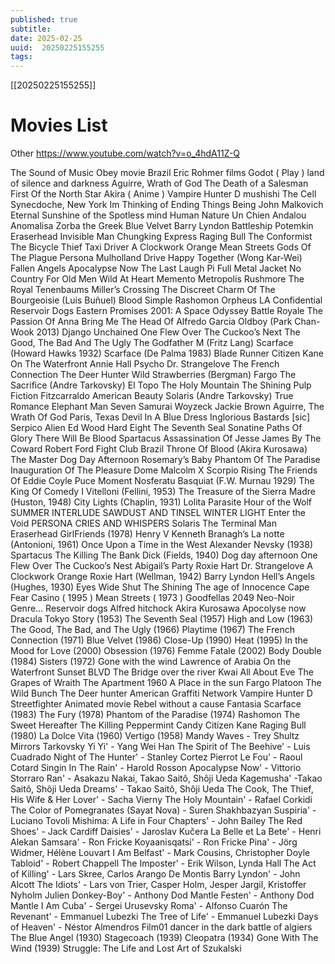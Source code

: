 ```yaml
---
published: true
subtitle: 
date: 2025-02-25
uuid:  20250225155255
tags: 
---
```


[[20250225155255]]

# Movies List

Other
https://www.youtube.com/watch?v=o_4hdA11Z-Q

The Sound of Music
Obey movie
Brazil
Eric Rohmer films
Godot ( Play )
land of silence and darkness
Aguirre, Wrath of God
The Death of a Salesman
First Of the North Star
Akira ( Anime )
Vampire Hunter D
mushishi
The Cell
Synecdoche, New York
Im Thinking of Ending Things
Being John Malkovich
Eternal Sunshine of the Spotless mind
Human Nature
Un Chien Andalou
Anomalisa
Zorba the Greek
Blue Velvet
Barry Lyndon
Battleship Potemkin
Eraserhead
Invisible Man
Chungking Express
Raging Bull
The Conformist
The Bicycle Thief
Taxi Driver
A Clockwork Orange
Mean Streets
Gods Of The Plague
Persona
Mulholland Drive
Happy Together (Wong Kar-Wei)
Fallen Angels
Apocalypse Now
The Last Laugh
Pi
Full Metal Jacket
No Country For Old Men
Wild At Heart
Memento
Metropolis Rushmore
The Royal Tenenbaums
Miller’s Crossing
The Discreet Charm Of The Bourgeoisie (Luis Buñuel)
Blood Simple
Rashomon
Orpheus
LA Confidential
Reservoir Dogs
Eastern Promises
2001: A Space Odyssey
Battle Royale
The Passion Of Anna
Bring Me The Head Of Alfredo Garcia
Oldboy (Park Chan-Wook 2013)
Django Unchained
One Flew Over The Cuckoo’s Next
The Good, The Bad And The Ugly
The Godfather
M (Fritz Lang)
Scarface (Howard Hawks 1932)
Scarface (De Palma 1983)
Blade Runner
Citizen Kane
On The Waterfront
Annie Hall
Psycho
Dr. Strangelove
The French Connection
The Deer Hunter
Wild Strawberries (Bergman)
Fargo
The Sacrifice (Andre Tarkovsky)
El Topo
The Holy Mountain
The Shining
Pulp Fiction
Fitzcarraldo
American Beauty
Solaris (Andre Tarkovsky)
True Romance
Elephant Man
Seven Samurai
Woyzeck
Jackie Brown
Aguirre, The Wrath Of God
Paris, Texas
Devil In A Blue Dress
Inglorious Bastards [sic]
Serpico
Alien
Ed Wood
Hard Eight
The Seventh Seal
Sonatine
Paths Of Glory
There Will Be Blood
Spartacus
Assassination Of Jesse James By The Coward Robert Ford
Fight Club
Brazil
Throne Of Blood (Akira Kurosawa)
The Master
Dog Day Afternoon
Rosemary’s Baby
Phantom Of The Paradise
Inauguration Of The Pleasure Dome
Malcolm X
Scorpio Rising
The Friends Of Eddie Coyle
Puce Moment
Nosferatu
Basquiat (F.W. Murnau 1929)
The King Of Comedy
I Vitelloni (Fellini, 1953)
The Treasure of the Sierra Madre (Huston, 1948)
City Lights (Chaplin, 1931)
Lolita
Parasite
Hour of the Wolf
SUMMER INTERLUDE
SAWDUST AND TINSEL
WINTER LIGHT
Enter the Void
PERSONA
CRIES AND WHISPERS
Solaris
The Terminal Man
Eraserhead
GirlFriends (1978)
Henry V Kenneth Branagh’s
La notte (Antonioni, 1961)
Once Upon a Time in the West
Alexander Nevsky (1938)
Spartacus
The Killing
The Bank Dick (Fields, 1940)
Dog day afternoon
One Flew Over The Cuckoo’s Nest
Abigail’s Party
Roxie Hart
Dr. Strangelove
A Clockwork Orange
Roxie Hart (Wellman, 1942)
Barry Lyndon
Hell’s Angels (Hughes, 1930)
Eyes Wide Shut
The Shining
The age of Innocence
Cape Fear
Casino ( 1995 )
Mean Streets ( 1973 )
Goodfellas
2049
Neo-Noir Genre…
Reservoir dogs
Alfred hitchock
Akira Kurosawa
Apocolyse now
Dracula
Tokyo Story (1953)
The Seventh Seal (1957)
High and Low (1963)
The Good, The Bad, and The Ugly (1966)
Playtime (1967)
The French Connection (1971)
Blue Velvet (1986)
Close-Up (1990)
Heat (1995)
In the Mood for Love (2000)
Obsession (1976)
Femme Fatale (2002)
Body Double (1984)
Sisters (1972)
Gone with the wind
Lawrence of Arabia
On the Waterfront
Sunset BLVD
The Bridge over the river Kwai
All About Eve
The Grapes of Wraith
The Apartment 1960
A Place in the sun
Fargo
Platoon
The Wild Bunch
The Deer hunter
American Graffiti
Network
Vampire Hunter D
Streetfighter Animated movie
Rebel without a cause
Fantasia
Scarface (1983)
The Fury (1978)
Phantom of the Paradise (1974)
Rashomon
The Sweet Hereafter
The Killing
Peppermint Candy
Citizen Kane
Raging Bull (1980)
La Dolce Vita (1960)
Vertigo (1958)
Mandy
Waves - Trey Shultz
Mirrors Tarkovsky
Yi Yi' - Yang Wei Han
The Spirit of The Beehive' - Luis Cuadrado
Night of The Hunter' - Stanley Cortez
Pierrot Le Fou' - Raoul Cotard
Singin In The Rain' - Harold Rosson
Apocalypse Now' - Vittorio Storraro
Ran' - Asakazu Nakai, Takao Saitô, Shôji Ueda
Kagemusha' -Takao Saitô, Shôji Ueda
Dreams' - Takao Saitô, Shôji Ueda
The Cook, The Thief, His Wife & Her Lover' - Sacha Vierny
The Holy Mountain' - Rafael Corkidi
The Color of Pomegranates (Sayat Nova) - Suren Shakhbazyan
Suspiria' - Luciano Tovoli
Mishima: A Life in Four Chapters' -  John Bailey
The Red Shoes' - Jack Cardiff
Daisies' - Jaroslav Kučera
La Belle et La Bete' - Henri Alekan
Samsara' - Ron Fricke
Koyaanisqatsi' - Ron Fricke
Pina' - Jörg Widmer, Hélène Louvart
I Am Belfast' - Mark Cousins, Christopher Doyle
Tabloid' - Robert Chappell
The Imposter' - Erik Wilson, Lynda Hall
The Act of Killing' - Lars Skree, Carlos Arango De Montis
Barry Lyndon' - John Alcott
The Idiots' - Lars von Trier, Casper Holm, Jesper Jargil, Kristoffer Nyholm
Julien Donkey-Boy' - Anthony Dod Mantle
Festen' - Anthony Dod Mantle
I Am Cuba' - Sergei Urusevsky
Roma' - Alfonso Cuarón
The Revenant' - Emmanuel Lubezki
The Tree of Life' - Emmanuel Lubezki
Days of Heaven' - Néstor Almendros
Film01
dancer in the dark
battle of algiers
The Blue Angel (1930)
Stagecoach (1939)
Cleopatra (1934)
Gone With The Wind (1939)
Struggle: The Life and Lost Art of Szukalski